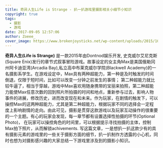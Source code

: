 ```yaml
---
title: 奇异人生Life is Strange - 扒一扒游戏里摄影相关小细节小知识
copyright: true
tags:
  - 摄影
  - 游戏
date: 2017-09-05 12:57:06
author: Zoeee_
cover_image: https://www.brokenjoysticks.net/wp-content/uploads/2015/10/Two.jpg
---
```


**奇异人生(Life is Strange)** 是一款2015年由Dontnod娱乐开发, 史克威尔艾尼克斯(Square Enix)发行的章节式叙事冒险游戏。故事设定的女主角Max是美国俄勒冈州阿卡迪亚湾(Arcadia Bay),私立高中布莱克威尔学院(Blackwell Academy)的一名摄影系学生。在游戏设定中，Max具有两种超能力，第一种是及时触发的时间倒退，仅限于短时间，比如可以改变一分钟之前发生的事情； 第二种超能力就比较牛逼了，相当于穿越，游戏中Max喜欢用随身携带的宝丽来拍照，第二种超能力能使Max任意次数的回到照片所拍摄的时间和地点，重新参与过去，影响人物事件的进展，修改历史，进而改变现在和未来。作为玩家，在剧情的触发下，可以操控Max的这两种超能力，尤其是第二种超能力，根据玩家不同的选择会一定程度上影响剧情的走向。由此可见，摄影是贯穿这款游戏以及玩家互动操作的很重要的一个主题。有心的玩家会发现，每一章节都有设置选择性拍摄的环节(Optional Photo)， 在玩家可以操控角色的时间里，可以根据提示寻找拍摄的主体，控制Max拍下照片，从而解锁achivements. 写这篇文章，一是想扒一扒这款少有的具有摄影元素的游戏里的一些关于摄影方面的细节，扒一扒制作方透露的小心机，同时也想为对摄影感兴趣的大家总结一下游戏里涉及到的摄影小知识。

<!--more-->
